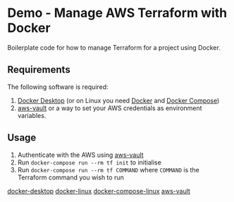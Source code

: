 # Demo - Manage AWS Terraform with Docker

Boilerplate code for how to manage Terraform for a project using Docker.


## Requirements

The following software is required:

 1. [Docker Desktop](docker-desktop) (or on Linux you need [Docker](docker-linux) and [Docker Compose](docker-compose-linux))
 2. [aws-vault](aws-vault) or a way to set your AWS credentials as environment variables.


## Usage

 1. Authenticate with the AWS using [aws-vault](aws-vault)
 2. Run `docker-compose run --rm tf init` to initialise
 3. Run `docker-compose run --rm tf COMMAND` where `COMMAND` is the Terraform command you wish to run

[docker-desktop](https://www.docker.com/products/docker-desktop)
[docker-linux](https://docs.docker.com/engine/install/)
[docker-compose-linux](https://docs.docker.com/compose/install/)
[aws-vault](https://github.com/99designs/aws-vault)
